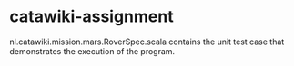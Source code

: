 # catawiki-assignment

nl.catawiki.mission.mars.RoverSpec.scala contains the unit test case that demonstrates the execution of the program.
